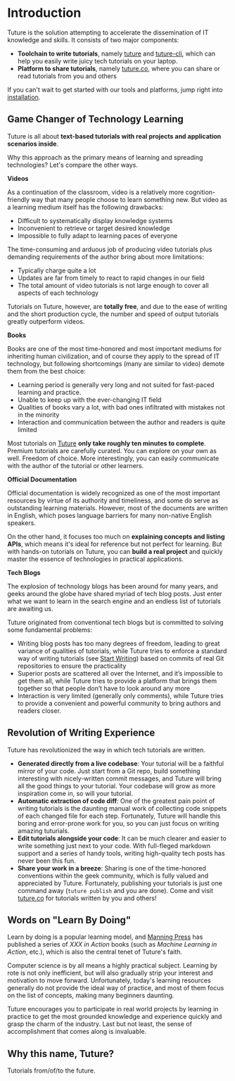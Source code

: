 # Introduction

Tuture is the solution attempting to accelerate the dissemination of IT knowledge and skills. It consists of two major components:

- **Toolchain to write tutorials**, namely [tuture](https://github.com/tutureproject/tuture) and [tuture-cli](https://github.com/tutureproject/cli), which can help you easily write juicy tech tutorials on your laptop.
- **Platform to share tutorials**, namely [tuture.co](https://tuture.co), where you can share or read tutorials from you and others

If you can't wait to get started with our tools and platforms, jump right into [installation](./installation.md).

## Game Changer of Technology Learning

Tuture is all about **text-based tutorials with real projects and application scenarios inside**.

Why this approach as the primary means of learning and spreading technologies? Let's compare the other ways.

**Videos**

As a continuation of the classroom, video is a relatively more cognition-friendly way that many people choose to learn something new. But video as a learning medium itself has the following drawbacks:

- Difficult to systematically display knowledge systems
- Inconvenient to retrieve or target desired knowledge
- Impossible to fully adapt to learning paces of everyone

The time-consuming and arduous job of producing video tutorials plus demanding requirements of the author bring about more limitations:

- Typically charge quite a lot
- Updates are far from timely to react to rapid changes in our field
- The total amount of video tutorials is not large enough to cover all aspects of each technology

Tutorials on Tuture, however, are **totally free**, and due to the ease of writing and the short production cycle, the number and speed of output tutorials greatly outperform videos.

**Books**

Books are one of the most time-honored and most important mediums for inheriting human civilization, and of course they apply to the spread of IT technology, but following shortcomings (many are similar to video) demote them from the best choice:

- Learning period is generally very long and not suited for fast-paced learning and practice.
- Unable to keep up with the ever-changing IT field
- Qualities of books vary a lot, with bad ones infiltrated with mistakes not in the minority
- Interaction and communication between the author and readers is quite limited

Most tutorials on [Tuture](https://tuture.co) **only take roughly ten minutes to complete**. Premium tutorials are carefully curated.  You can explore on your own as well. Freedom of choice. More interestingly, you can easily communicate with the author of the tutorial or other learners.

**Official Documentation**

Official documentation is widely recognized as one of the most important resources by virtue of its authority and timeliness, and some do serve as outstanding learning materials. However, most of the documents are written in English, which poses language barriers for many non-native English speakers.

On the other hand, it focuses too much on **explaining concepts and listing APIs**, which means it's ideal for reference but not perfect for learning. But with hands-on tutorials on Tuture, you can **build a real project** and quickly master the essence of technologies in practical applications.

**Tech Blogs**

The explosion of technology blogs has been around for many years, and geeks around the globe have shared myriad of tech blog posts. Just enter what we want to learn in the search engine and an endless list of tutorials are awaiting us.

Tuture originated from conventional tech blogs but is committed to solving some fundamental problems:

- Writing blog posts has too many degrees of freedom, leading to great variance of qualities of tutorials, while Tuture tries to enforce a standard way of writing tutorials (see [Start Writing](./start-writing.md)) based on commits of real Git repositories to ensure the practicality
- Superior posts are scattered all over the Internet, and it’s impossible to get them all, while Tuture tries to provide a platform that brings them together so that people don’t have to look around any more
- Interaction is very limited (generally only comments), while Tuture tries to provide a convenient and powerful community to bring authors and readers closer.

## Revolution of Writing Experience

Tuture has revolutionized the way in which tech tutorials are written.

- **Generated directly from a live codebase**: Your tutorial will be a faithful mirror of your code. Just start from a Git repo, build something interesting with nicely-written commit messages, and Tuture will bring all the good things to your tutorial. Your codebase will grow as more inspiration come in, so will your tutorial.
- **Automatic extraction of code diff**: One of the greatest pain point of writing tutorials is the daunting manual work of collecting code snippets of each changed file for each step. Fortunately, Tuture will handle this boring and error-prone work for you, so you can just focus on writing amazing tuturials.
- **Edit tutorials alongside your code**: It can be much clearer and easier to write something just next to your code. With full-fleged markdown support and a series of handy tools, writing high-quality tech posts has never been this fun.
- **Share your work in a breeze**: Sharing is one of the time-honored conventions within the geek community, which is fully valued and appreciated by Tuture. Fortunately, publishing your tutorials is just one command away (`tuture publish` and you are done). Come and visit [tuture.co](https://tuture.co) for tutorials written by you and others!

## Words on "Learn By Doing"

Learn by doing is a popular learning model, and [Manning Press](https://www.manning.com/) has published a series of *XXX in Action* books (such as *Machine Learning in Action*, etc.), which is also the central tenet of Tuture's faith.

Computer science is by all means a highly practical subject. Learning by rote is not only inefficient, but will also gradually strip your interest and motivation to move forward. Unfortunately, today's learning resources generally do not provide the ideal way of practice, and most of them focus on the list of concepts, making many beginners daunting.

Tuture encourages you to participate in real world projects by learning in practice to get the most grounded knowledge and experience quickly and grasp the charm of the industry. Last but not least, the sense of accomplishment that comes along is invaluable.

## Why this name, Tuture?

Tutorials from/of/to the future.
